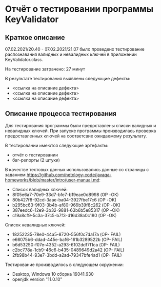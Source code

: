 # Отчёт о тестировании программы KeyValidator

## Краткое описание

07.02.2021/20.40 - 07.02.2021/21.07  было проведено тестирование распознавания валидных и невалидных ключей в приложении KeyValidator.class.

На тестирование затрачено: 27 минут

В результате тестирования выявлены следующие дефекты:
* <ссылка на описание дефекта>
* <ссылка на описание дефекта>
* <ссылка на описание дефекта>

## Описание процесса тестирования
Для тестирования программы были предоставлены списки валидных и невалидных ключей. При запуске программы производилась проверка предоставленных ключей на соответсвие ожидаемому результату. 

В тестировании имеются следующие артефакты:
* отчёт о тестировании
* баг-репорты (2 штуки)

В качестве тестовых данных использовались данные со страницы с заданием https://github.com/netology-code/javaqa-homeworks/blob/master/intro/user-manual.md:
* Список валидных ключей: 
* 8f05e6a7-70e9-33d7-bfe7-b19eae0d8998 (ОР -OK)
* 80b427f8-92cd-3aae-ba04-3927fbe17c6 (ОР -OK)
* b295bc63-9f03-3b4b-af80-969b39f8c262 (ОР -OK)
* 387eedc6-12e9-3b32-9881-63b6b5e85317 (ОР -OK)
* c19a8cf9-5c3a-37c5-b7f3-d16d38a0c180 (ОР -OK)

Список невалидных ключей:
* 18252235-78e0-44a5-8720-556f0c7da17a (ОР- FAIL)
* e66075b6-ddad-445e-baf6-161b3289522b (ОР- FAIL)
* b6d53250-f07e-4352-a293-6102ddf7f1ca (ОР- FAIL)
* c2bc778a-1cb9-46c6-b435-0489649d2a42 (ОР- FAIL)
* 2fb98b44-93e7-3bdd-a2ad-79347bfe4ad1 (ОР- FAIL)


Тестирование производилось в следующем окружении:
* Desktop, Windows 10 сборка 19041.630
* openjdk version "11.0.10"
  